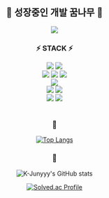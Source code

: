 <div align=center>

## 🌱 성장중인 개발 꿈나무 🌱

<a href="https://hits.seeyoufarm.com"><img src="https://hits.seeyoufarm.com/api/count/incr/badge.svg?url=https%3A%2F%2Fgithub.com%2Fwoococo&count_bg=%23000000&title_bg=%23000000&icon=github.svg&icon_color=%23FFFFFF&title=woococo&edge_flat=false"/></a>

### ⚡ STACK ⚡
  
  <img src="https://img.shields.io/badge/java-007396?style=for-the-badge&logo=java&logoColor=white">
  <img src="https://img.shields.io/badge/python-3776AB?style=for-the-badge&logo=python&logoColor=white"> <br>
  <img src="https://img.shields.io/badge/html5-E34F26?style=for-the-badge&logo=html5&logoColor=white">
  <img src="https://img.shields.io/badge/css-1572B6?style=for-the-badge&logo=css3&logoColor=white">
  <img src="https://img.shields.io/badge/javascript-F7DF1E?style=for-the-badge&logo=javascript&logoColor=black"><br>
  <img src="https://img.shields.io/badge/oracle-F80000?style=for-the-badge&logo=oracle&logoColor=white"><br>
  <img src="https://img.shields.io/badge/linux-FCC624?style=for-the-badge&logo=linux&logoColor=black">
  <img src="https://img.shields.io/badge/amazonaws-232F3E?style=for-the-badge&logo=amazonaws&logoColor=white"><br>
  <img src="https://img.shields.io/badge/apache tomcat-F8DC75?style=for-the-badge&logo=apachetomcat&logoColor=white">
  <img src="https://img.shields.io/badge/github-181717?style=for-the-badge&logo=github&logoColor=white"><br><br> 
 
### 🐣  

[![Top Langs](https://github-readme-stats.vercel.app/api/top-langs/?username=woococo&layout=compact)](https://github.com/woococo/github-readme-stats)

### 🌟
  
![K-Junyyy's GitHub stats](https://github-readme-stats.vercel.app/api?username=woococo&show_icons=true&theme=dark)  
  
[![Solved.ac Profile](http://mazassumnida.wtf/api/generate_badge?boj=p5woo9)](https://solved.ac/p5woo9)

</div>
